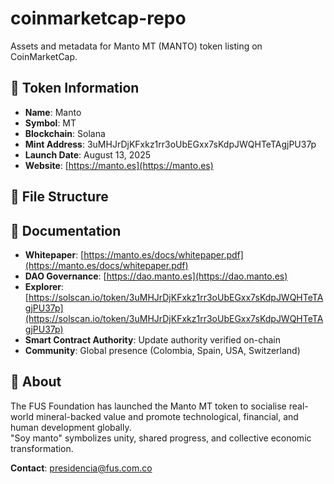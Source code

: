 # coinmarketcap-repo

Assets and metadata for Manto MT (MANTO) token listing on CoinMarketCap.

## 📌 Token Information

- **Name**: Manto 
- **Symbol**: MT
- **Blockchain**: Solana
- **Mint Address**: 3uMHJrDjKFxkz1rr3oUbEGxx7sKdpJWQHTeTAgjPU37p
- **Launch Date**: August 13, 2025
- **Website**: [https://manto.es](https://manto.es)

## 🧱 File Structure


## 📖 Documentation

- **Whitepaper**: [https://manto.es/docs/whitepaper.pdf](https://manto.es/docs/whitepaper.pdf)
- **DAO Governance**: [https://dao.manto.es](https://dao.manto.es)
- **Explorer**: [https://solscan.io/token/3uMHJrDjKFxkz1rr3oUbEGxx7sKdpJWQHTeTAgjPU37p](https://solscan.io/token/3uMHJrDjKFxkz1rr3oUbEGxx7sKdpJWQHTeTAgjPU37p)
- **Smart Contract Authority**: Update authority verified on-chain
- **Community**: Global presence (Colombia, Spain, USA, Switzerland)

## 🧭 About

The FUS Foundation has launched the Manto MT token to socialise real-world mineral-backed value and promote technological, financial, and human development globally.  
"Soy manto" symbolizes unity, shared progress, and collective economic transformation.

**Contact**: presidencia@fus.com.co
